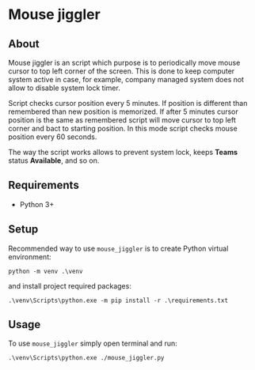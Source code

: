 # Mouse jiggler

## About
Mouse jiggler is an script which purpose is to periodically move mouse cursor to top left corner of the screen. This is done to keep computer system active in case, for example, company managed system does not allow to disable system lock timer.

Script checks cursor position every 5 minutes. If position is different than remembered than new position is memorized. If after 5 minutes cursor position is the same as remembered script will move cursor to top left corner and bact to starting position. In this mode script checks mouse position every 60 seconds.

The way the script works allows to prevent system lock, keeps **Teams** status **Available**, and so on.

## Requirements
  * Python 3+

## Setup
Recommended way to use `mouse_jiggler` is to create Python virtual environment:
```
python -m venv .\venv
```
and install project required packages:
```
.\venv\Scripts\python.exe -m pip install -r .\requirements.txt
```

## Usage
To use `mouse_jiggler` simply open terminal and run:
```
.\venv\Scripts\python.exe ./mouse_jiggler.py
```
